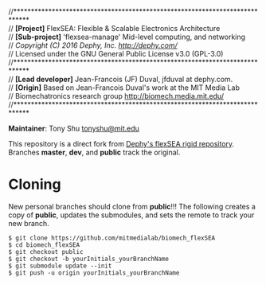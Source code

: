 //****************************************************************************  
//	**[Project]** FlexSEA: Flexible & Scalable Electronics Architecture  
//	**[Sub-project]** 'flexsea-manage' Mid-level computing, and networking  
//	*Copyright (C) 2016 Dephy, Inc. <http://dephy.com/>*  
//	Licensed under the GNU General Public License v3.0 (GPL-3.0)  
//****************************************************************************  
//	**[Lead developer]** Jean-Francois (JF) Duval, jfduval at dephy.com.  
//	**[Origin]** Based on Jean-Francois Duval's work at the MIT Media Lab  
//	Biomechatronics research group <http://biomech.media.mit.edu/> 
//****************************************************************************

**Maintainer**: Tony Shu tonyshu@mit.edu

This repository is a direct fork from [Dephy's flexSEA rigid repository](https://github.com/DephyInc/fx-rigid-mn).
Branches **master**, **dev**, and **public** track the original.

# Cloning
New personal branches should clone from **public**!!! The following creates a copy of **public**, updates the submodules, and sets the remote to track your new branch.
```
$ git clone https://github.com/mitmedialab/biomech_flexSEA
$ cd biomech_flexSEA
$ git checkout public
$ git checkout -b yourInitials_yourBranchName
$ git submodule update --init
$ git push -u origin yourInitials_yourBranchName
```
